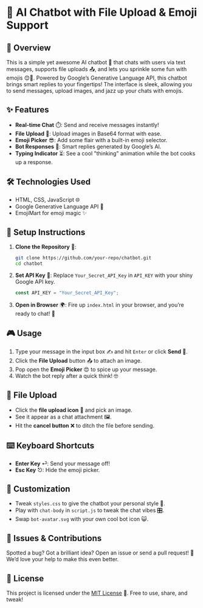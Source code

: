 # 🤖 AI Chatbot with File Upload & Emoji Support

## 🌟 Overview
This is a simple yet awesome AI chatbot 🤖 that chats with users via text messages, supports file uploads 📤, and lets you sprinkle some fun with emojis 😊🎉. Powered by Google’s Generative Language API, this chatbot brings smart replies to your fingertips! The interface is sleek, allowing you to send messages, upload images, and jazz up your chats with emojis.

## ✨ Features
- **Real-time Chat** ⏱️: Send and receive messages instantly!
- **File Upload** 📸: Upload images in Base64 format with ease.
- **Emoji Picker** 😎: Add some flair with a built-in emoji selector.
- **Bot Responses** 🧠: Smart replies generated by Google’s AI.
- **Typing Indicator** ⏳: See a cool "thinking" animation while the bot cooks up a response.

## 🛠️ Technologies Used
- HTML, CSS, JavaScript 🌐
- Google Generative Language API 🤖
- EmojiMart for emoji magic ✨

## 🚀 Setup Instructions
1. **Clone the Repository** 📂:
   ```sh
   git clone https://github.com/your-repo/chatbot.git
   cd chatbot
   ```

2. **Set API Key** 🔑:
   Replace `Your_Secret_API_Key` in `API_KEY` with your shiny Google API key.
   ```js
   const API_KEY = "Your_Secret_API_Key";
   ```

3. **Open in Browser** 🌍:
   Fire up `index.html` in your browser, and you’re ready to chat! 🎉

## 🎮 Usage
1. Type your message in the input box ✍️ and hit `Enter` or click **Send** 🚀.
2. Click the **File Upload** button 📤 to attach an image.
3. Pop open the **Emoji Picker** 😍 to spice up your message.
4. Watch the bot reply after a quick think! 🤓

## 📸 File Upload
- Click the **file upload icon** 📎 and pick an image.
- See it appear as a chat attachment 🖼️.
- Hit the **cancel button** ❌ to ditch the file before sending.

## ⌨️ Keyboard Shortcuts
- **Enter Key** ⏎: Send your message off!
- **Esc Key** ⎋: Hide the emoji picker.

## 🎨 Customization
- Tweak `styles.css` to give the chatbot your personal style 💅.
- Play with `chat-body` in `script.js` to tweak the chat vibes 🎛️.
- Swap `bot-avatar.svg` with your own cool bot icon 😺.

## 🐞 Issues & Contributions
Spotted a bug? Got a brilliant idea? Open an issue or send a pull request! 🙌 We’d love your help to make this even better.

## 📜 License
This project is licensed under the [MIT License](LICENSE) 📝. Free to use, share, and tweak!

